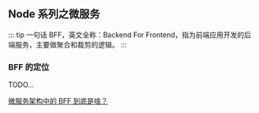 ## Node 系列之微服务

::: tip 一句话
BFF，英文全称：Backend For Frontend，指为前端应用开发的后端服务，主要做聚合和裁剪的逻辑。
:::

### BFF 的定位

TODO...

[微服务架构中的 BFF 到底是啥？](https://blog.csdn.net/qq_42945742/article/details/109543131)
